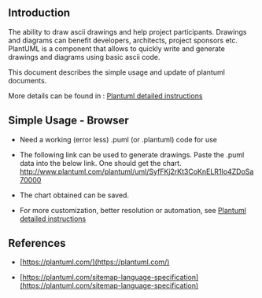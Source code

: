 ## Introduction

The ability to draw ascii drawings and help project participants. Drawings and diagrams can benefit developers, architects, project sponsors etc. PlantUML is a component that allows to quickly write and generate drawings and diagrams using basic ascii code.

This document describes the simple usage and update of plantuml documents.

More details can be found in : [Plantuml detailed instructions](plantuml.md)

## Simple Usage - Browser

- Need a working (error less) .puml (or .plantuml) code for use
- The following link can be used to generate drawings. Paste the .puml data into the below link. One should get the chart.
<http://www.plantuml.com/plantuml/uml/SyfFKj2rKt3CoKnELR1Io4ZDoSa70000>
- The chart obtained can be saved.

- For more customization, better resolution or automation, see [Plantuml detailed instructions](plantuml.md)

## References

- [https://plantuml.com/](https://plantuml.com/)

- [https://plantuml.com/sitemap-language-specification](https://plantuml.com/sitemap-language-specification)
